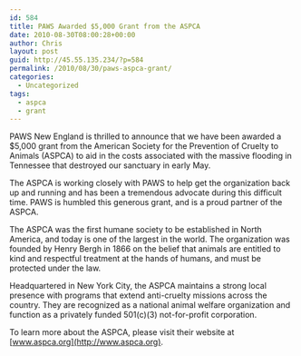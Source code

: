 ```yaml
---
id: 584
title: PAWS Awarded $5,000 Grant from the ASPCA
date: 2010-08-30T08:00:28+00:00
author: Chris
layout: post
guid: http://45.55.135.234/?p=584
permalink: /2010/08/30/paws-aspca-grant/
categories:
  - Uncategorized
tags:
  - aspca
  - grant
---
```

PAWS New England is thrilled to announce that we have been awarded a $5,000 grant from the American Society for the Prevention of Cruelty to Animals (ASPCA) to aid in the costs associated with the massive flooding in Tennessee that destroyed our sanctuary in early May. 

The ASPCA is working closely with PAWS to help get the organization back up and running and has been a tremendous advocate during this difficult time. PAWS is humbled this generous grant, and is a proud partner of the ASPCA.

The ASPCA was the first humane society to be established in North America, and today is one of the largest in the world. The organization was founded by Henry Bergh in 1866 on the belief that animals are entitled to kind and respectful treatment at the hands of humans, and must be protected under the law. 

Headquartered in New York City, the ASPCA maintains a strong local presence with programs that extend anti-cruelty missions across the country. They are recognized as a national animal welfare organization and function as a privately funded 501(c)(3) not-for-profit corporation. 

To learn more about the ASPCA, please visit their website at [www.aspca.org](http://www.aspca.org).